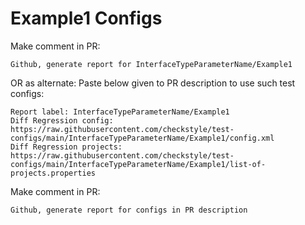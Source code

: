 # Example1 Configs
Make comment in PR:
```
Github, generate report for InterfaceTypeParameterName/Example1
```
OR as alternate:
Paste below given to PR description to use such test configs:
```
Report label: InterfaceTypeParameterName/Example1
Diff Regression config: https://raw.githubusercontent.com/checkstyle/test-configs/main/InterfaceTypeParameterName/Example1/config.xml
Diff Regression projects: https://raw.githubusercontent.com/checkstyle/test-configs/main/InterfaceTypeParameterName/Example1/list-of-projects.properties
```
Make comment in PR:
```
Github, generate report for configs in PR description
```

